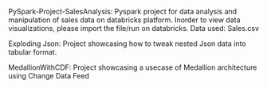 PySpark-Project-SalesAnalysis: Pyspark project for data analysis and manipulation of sales data on databricks platform. Inorder to view data visualizations, please import the file/run on databricks.
Data used: Sales.csv

Exploding Json: Project showcasing how to tweak nested Json data into tabular format.

MedallionWithCDF: Project showcasing a usecase of Medallion architecture using Change Data Feed



